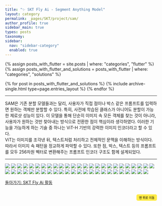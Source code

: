 ```yaml
---
title: "✨ SKT Fly Ai - Segment Anything Model"
layout: category
permalink: _pages/SKT/project/sam/ 
author_profile: true
sidebar_main: true
types: posts
taxonomy:
sidebar:
  nav: "sidebar-category"
  enabled: true
---
```


{% assign posts_with_flutter = site.posts | where: "categories", "flutter" %}
{% assign posts_with_flutter_and_solutions = posts_with_flutter | where: "categories", "solutions" %}

{% for post in posts_with_flutter_and_solutions %}
  {% include archive-single.html type=page.entries_layout %}
{% endfor %}

---
SAM은 기존 분할 모델들과는 달리, 사용자가 직접 점이나 박스 같은 프롬프트를 입력하면 원하는 객체만 분할할 수 있다. 특히, 사전에 학습된 클래스가 아니어도 분할이 가능한 제로샷 성능이 있다. 이 모델을 통해 단순히 이미지 속 모든 객체를 찾는 것이 아니라, 사용자가 원하는 것만 찾아내는 방식으로 전환한 점이 핵심이라 생각하였다. 이러한 기능을 가능하게 하는 기술 중 하나는 ViT-H 기반의 강력한 이미지 인코더라고 할 수 있다. <br>
ViT는 이미지를 조각낸 뒤, 텍스트처럼 처리하고 전체적인 문맥을 이해하는 방식이다. 따라서 이미지 속 패턴을 정교하게 파악할 수 있다. 또한 점, 박스, 텍스트 등의 프롬프트를 모두 256차원 벡터로 변환해주는 프롬프트 인코더 구조도 함께 설계되었다.


---

<img src="https://raw.githubusercontent.com/park-hoyeon/park-hoyeon.github.io/master/_pages/SKT/image/sam/슬라이드1.PNG">
<img src="https://raw.githubusercontent.com/park-hoyeon/park-hoyeon.github.io/master/_pages/SKT/image/sam/슬라이드2.PNG">
<img src="https://raw.githubusercontent.com/park-hoyeon/park-hoyeon.github.io/master/_pages/SKT/image/sam/슬라이드3.PNG">
<img src="https://raw.githubusercontent.com/park-hoyeon/park-hoyeon.github.io/master/_pages/SKT/image/sam/슬라이드4.PNG">
<img src="https://raw.githubusercontent.com/park-hoyeon/park-hoyeon.github.io/master/_pages/SKT/image/sam/슬라이드5.PNG">
<img src="https://raw.githubusercontent.com/park-hoyeon/park-hoyeon.github.io/master/_pages/SKT/image/sam/슬라이드6.PNG">
<img src="https://raw.githubusercontent.com/park-hoyeon/park-hoyeon.github.io/master/_pages/SKT/image/sam/슬라이드7.PNG">
<img src="https://raw.githubusercontent.com/park-hoyeon/park-hoyeon.github.io/master/_pages/SKT/image/sam/슬라이드8.PNG">
<img src="https://raw.githubusercontent.com/park-hoyeon/park-hoyeon.github.io/master/_pages/SKT/image/sam/슬라이드9.PNG">
<img src="https://raw.githubusercontent.com/park-hoyeon/park-hoyeon.github.io/master/_pages/SKT/image/sam/슬라이드10.PNG">
<img src="https://raw.githubusercontent.com/park-hoyeon/park-hoyeon.github.io/master/_pages/SKT/image/sam/슬라이드11.PNG">
<img src="https://raw.githubusercontent.com/park-hoyeon/park-hoyeon.github.io/master/_pages/SKT/image/sam/슬라이드12.PNG">
<img src="https://raw.githubusercontent.com/park-hoyeon/park-hoyeon.github.io/master/_pages/SKT/image/sam/슬라이드13.PNG">
<img src="https://raw.githubusercontent.com/park-hoyeon/park-hoyeon.github.io/master/_pages/SKT/image/sam/슬라이드14.PNG">
<img src="https://raw.githubusercontent.com/park-hoyeon/park-hoyeon.github.io/master/_pages/SKT/image/sam/슬라이드15.PNG">
<img src="https://raw.githubusercontent.com/park-hoyeon/park-hoyeon.github.io/master/_pages/SKT/image/sam/슬라이드16.PNG">
<img src="https://raw.githubusercontent.com/park-hoyeon/park-hoyeon.github.io/master/_pages/SKT/image/sam/슬라이드17.PNG">
<img src="https://raw.githubusercontent.com/park-hoyeon/park-hoyeon.github.io/master/_pages/SKT/image/sam/슬라이드18.PNG">
<img src="https://raw.githubusercontent.com/park-hoyeon/park-hoyeon.github.io/master/_pages/SKT/image/sam/슬라이드19.PNG">
<img src="https://raw.githubusercontent.com/park-hoyeon/park-hoyeon.github.io/master/_pages/SKT/image/sam/슬라이드20.PNG">
<img src="https://raw.githubusercontent.com/park-hoyeon/park-hoyeon.github.io/master/_pages/SKT/image/sam/슬라이드21.PNG">
<img src="https://raw.githubusercontent.com/park-hoyeon/park-hoyeon.github.io/master/_pages/SKT/image/sam/슬라이드22.PNG">
<img src="https://raw.githubusercontent.com/park-hoyeon/park-hoyeon.github.io/master/_pages/SKT/image/sam/슬라이드23.PNG">
<img src="https://raw.githubusercontent.com/park-hoyeon/park-hoyeon.github.io/master/_pages/SKT/image/sam/슬라이드24.PNG">
<img src="https://raw.githubusercontent.com/park-hoyeon/park-hoyeon.github.io/master/_pages/SKT/image/sam/슬라이드25.PNG">
<img src="https://raw.githubusercontent.com/park-hoyeon/park-hoyeon.github.io/master/_pages/SKT/image/sam/슬라이드26.PNG">
<img src="https://raw.githubusercontent.com/park-hoyeon/park-hoyeon.github.io/master/_pages/SKT/image/sam/슬라이드27.PNG">
<img src="https://raw.githubusercontent.com/park-hoyeon/park-hoyeon.github.io/master/_pages/SKT/image/sam/슬라이드28.PNG">
<img src="https://raw.githubusercontent.com/park-hoyeon/park-hoyeon.github.io/master/_pages/SKT/image/sam/슬라이드29.PNG">
<img src="https://raw.githubusercontent.com/park-hoyeon/park-hoyeon.github.io/master/_pages/SKT/image/sam/슬라이드30.PNG">
<img src="https://raw.githubusercontent.com/park-hoyeon/park-hoyeon.github.io/master/_pages/SKT/image/sam/슬라이드31.PNG">
<img src="https://raw.githubusercontent.com/park-hoyeon/park-hoyeon.github.io/master/_pages/SKT/image/sam/슬라이드32.PNG">
<img src="https://raw.githubusercontent.com/park-hoyeon/park-hoyeon.github.io/master/_pages/SKT/image/sam/슬라이드33.PNG">
<img src="https://raw.githubusercontent.com/park-hoyeon/park-hoyeon.github.io/master/_pages/SKT/image/sam/슬라이드34.PNG">
<img src="https://raw.githubusercontent.com/park-hoyeon/park-hoyeon.github.io/master/_pages/SKT/image/sam/슬라이드35.PNG">
<img src="https://raw.githubusercontent.com/park-hoyeon/park-hoyeon.github.io/master/_pages/SKT/image/sam/슬라이드36.PNG">
<img src="https://raw.githubusercontent.com/park-hoyeon/park-hoyeon.github.io/master/_pages/SKT/image/sam/슬라이드37.PNG">
<img src="https://raw.githubusercontent.com/park-hoyeon/park-hoyeon.github.io/master/_pages/SKT/image/sam/슬라이드38.PNG">
<img src="https://raw.githubusercontent.com/park-hoyeon/park-hoyeon.github.io/master/_pages/SKT/image/sam/슬라이드39.PNG">
<img src="https://raw.githubusercontent.com/park-hoyeon/park-hoyeon.github.io/master/_pages/SKT/image/sam/슬라이드40.PNG">
<img src="https://raw.githubusercontent.com/park-hoyeon/park-hoyeon.github.io/master/_pages/SKT/image/sam/슬라이드41.PNG">
<img src="https://raw.githubusercontent.com/park-hoyeon/park-hoyeon.github.io/master/_pages/SKT/image/sam/슬라이드42.PNG">
<img src="https://raw.githubusercontent.com/park-hoyeon/park-hoyeon.github.io/master/_pages/SKT/image/sam/슬라이드43.PNG">
<img src="https://raw.githubusercontent.com/park-hoyeon/park-hoyeon.github.io/master/_pages/SKT/image/sam/슬라이드44.PNG">
<img src="https://raw.githubusercontent.com/park-hoyeon/park-hoyeon.github.io/master/_pages/SKT/image/sam/슬라이드45.PNG">
<img src="https://raw.githubusercontent.com/park-hoyeon/park-hoyeon.github.io/master/_pages/SKT/image/sam/슬라이드46.PNG">
<img src="https://raw.githubusercontent.com/park-hoyeon/park-hoyeon.github.io/master/_pages/SKT/image/sam/슬라이드47.PNG">
<img src="https://raw.githubusercontent.com/park-hoyeon/park-hoyeon.github.io/master/_pages/SKT/image/sam/슬라이드48.PNG">
<img src="https://raw.githubusercontent.com/park-hoyeon/park-hoyeon.github.io/master/_pages/SKT/image/sam/슬라이드49.PNG">


[돌아가기: SKT Fly Ai 활동](https://park-hoyeon.github.io/SKT/)  


<div style="text-align: right; margin-top: 30px;">
  <button onclick="scrollToTop()" style="
    padding: 10px 15x; 
    background-color: #FFEB46; 
    color: black; 
    border: 2px solid #FFEB46; 
    border-radius: 5px; 
    cursor: pointer; 
    font-size: 10px;">
    맨 위로 이동
  </button>
</div>

<script>
  // 맨 위로 이동하는 함수
  function scrollToTop() {
    window.scrollTo({ top: 0, behavior: 'smooth' });
  }
</script>
